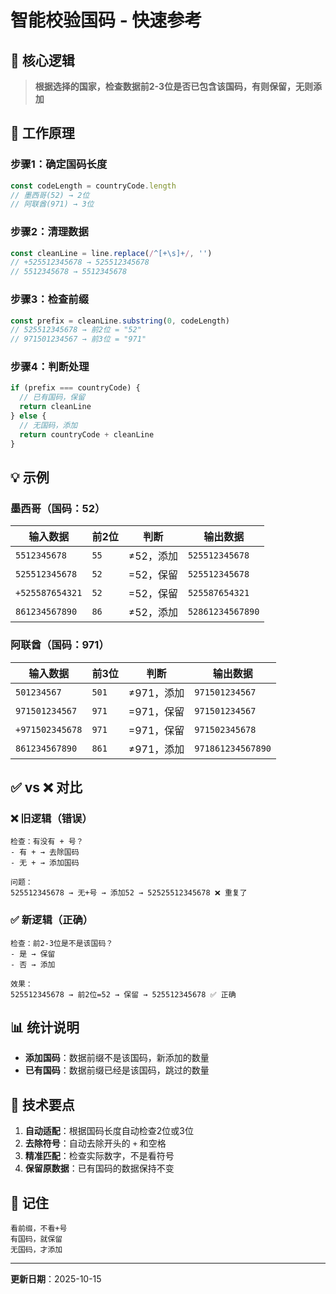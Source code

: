 # 智能校验国码 - 快速参考

## 🎯 核心逻辑

> **根据选择的国家，检查数据前2-3位是否已包含该国码，有则保留，无则添加**

## 📝 工作原理

### 步骤1：确定国码长度
```javascript
const codeLength = countryCode.length
// 墨西哥(52) → 2位
// 阿联酋(971) → 3位
```

### 步骤2：清理数据
```javascript
const cleanLine = line.replace(/^[+\s]+/, '')
// +525512345678 → 525512345678
// 5512345678 → 5512345678
```

### 步骤3：检查前缀
```javascript
const prefix = cleanLine.substring(0, codeLength)
// 525512345678 → 前2位 = "52"
// 971501234567 → 前3位 = "971"
```

### 步骤4：判断处理
```javascript
if (prefix === countryCode) {
  // 已有国码，保留
  return cleanLine
} else {
  // 无国码，添加
  return countryCode + cleanLine
}
```

## 💡 示例

### 墨西哥（国码：52）

| 输入数据 | 前2位 | 判断 | 输出数据 |
|---------|------|------|---------|
| `5512345678` | `55` | ≠52，添加 | `525512345678` |
| `525512345678` | `52` | =52，保留 | `525512345678` |
| `+525587654321` | `52` | =52，保留 | `525587654321` |
| `861234567890` | `86` | ≠52，添加 | `52861234567890` |

### 阿联酋（国码：971）

| 输入数据 | 前3位 | 判断 | 输出数据 |
|---------|------|------|---------|
| `501234567` | `501` | ≠971，添加 | `971501234567` |
| `971501234567` | `971` | =971，保留 | `971501234567` |
| `+971502345678` | `971` | =971，保留 | `971502345678` |
| `861234567890` | `861` | ≠971，添加 | `971861234567890` |

## ✅ vs ❌ 对比

### ❌ 旧逻辑（错误）
```
检查：有没有 + 号？
- 有 + → 去除国码
- 无 + → 添加国码

问题：
525512345678 → 无+号 → 添加52 → 52525512345678 ❌ 重复了
```

### ✅ 新逻辑（正确）
```
检查：前2-3位是不是该国码？
- 是 → 保留
- 否 → 添加

效果：
525512345678 → 前2位=52 → 保留 → 525512345678 ✅ 正确
```

## 📊 统计说明

- **添加国码**：数据前缀不是该国码，新添加的数量
- **已有国码**：数据前缀已经是该国码，跳过的数量

## 🔧 技术要点

1. **自动适配**：根据国码长度自动检查2位或3位
2. **去除符号**：自动去除开头的 `+` 和空格
3. **精准匹配**：检查实际数字，不是看符号
4. **保留原数据**：已有国码的数据保持不变

## 📌 记住

```
看前缀，不看+号
有国码，就保留
无国码，才添加
```

---

**更新日期**：2025-10-15
